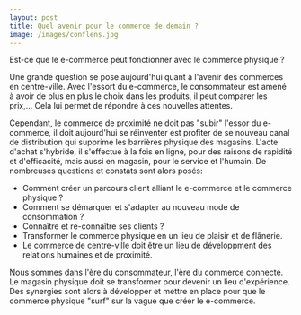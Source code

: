 ```yaml
---
layout: post
title: Quel avenir pour le commerce de demain ?
image: /images/conflens.jpg
---
```

 Est-ce que le e-commerce peut fonctionner avec le commerce physique ?

 Une grande question se pose aujourd'hui quant à l'avenir des commerces en centre-ville. Avec l'essort du e-commerce, le consommateur est amené à avoir de plus en plus le choix dans les produits, il peut comparer les prix,... Cela lui permet de répondre à ces nouvelles attentes.

 Cependant, le commerce de proximité ne doit pas "subir" l'essor du e-commerce, il doit aujourd'hui se réinventer est profiter de se nouveau canal de distribution qui supprime les barrières physique des magasins. L'acte d'achat s'hybride, il s'effectue à la fois en ligne, pour des raisons de rapidité et d'efficacité, mais aussi en magasin, pour le service et l'humain. De nombreuses questions et constats sont alors posés:

 - Comment créer un parcours client alliant le e-commerce et le commerce physique ?
 - Comment se démarquer et s'adapter au nouveau mode de consommation ?
 - Connaître et re-connaître ses clients ?
 - Transformer le commerce physique en un lieu de plaisir et de flânerie.
 - Le commerce de centre-ville doit être un lieu de développment des relations humaines et de proximité.

 Nous sommes dans l'ère du consommateur, l'ère du commerce connecté. Le magasin physique doit se transformer pour devenir un lieu d'expérience. Des synergies sont alors à développer et mettre en place pour que le commerce physique "surf" sur la vague que créer le e-commerce.

